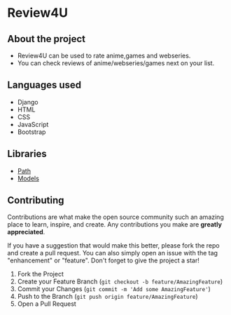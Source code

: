 # Review4U

## About the project 

* Review4U can be used to rate anime,games and webseries.
* You can check reviews of anime/webseries/games next on your list.

## Languages used

* Django
* HTML
* CSS
* JavaScript
* Bootstrap

## Libraries

* <a href="https://docs.djangoproject.com/en/4.0/ref/urls/">Path</a>
* <a href="https://docs.djangoproject.com/en/4.0/topics/db/models/">Models</a>

## Contributing

Contributions are what make the open source community such an amazing place to learn, inspire, and create. Any contributions you make are **greatly appreciated**.

If you have a suggestion that would make this better, please fork the repo and create a pull request. You can also simply open an issue with the tag "enhancement" or "feature".
Don't forget to give the project a star!

1. Fork the Project
2. Create your Feature Branch (`git checkout -b feature/AmazingFeature`)
3. Commit your Changes (`git commit -m 'Add some AmazingFeature'`)
4. Push to the Branch (`git push origin feature/AmazingFeature`)
5. Open a Pull Request
